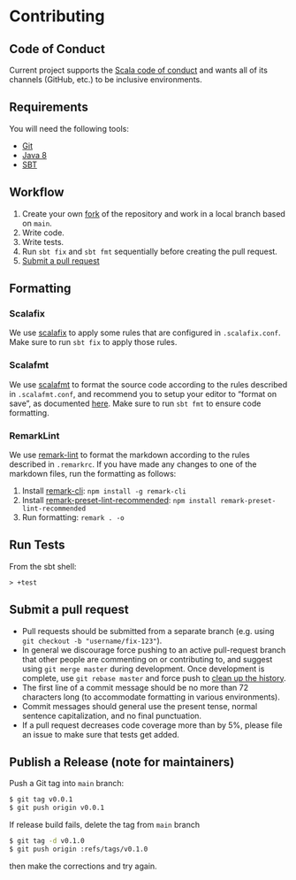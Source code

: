 # Contributing

## Code of Conduct

Current project supports the [Scala code of conduct][code-of-conduct] and
wants all of its channels (GitHub, etc.) to be inclusive environments.

## Requirements

You will need the following tools:

*   [Git][git]
*   [Java 8][java-8]
*   [SBT][sbt]

## Workflow

1.  Create your own [fork][fork-and-pull] of the repository
    and work in a local branch based on `main`.
2.  Write code.
3.  Write tests.
4.  Run `sbt fix` and `sbt fmt` sequentially before creating the pull request.
5.  [Submit a pull request](#submit-a-pull-request)

## Formatting

### Scalafix

We use [scalafix][scalafix] to apply some rules that are configured in `.scalafix.conf`.
Make sure to run `sbt fix` to apply those rules.

### Scalafmt

We use [scalafmt][scalafmt] to format the source code according to the rules
described in `.scalafmt.conf`, and recommend you to setup your editor to “format on save”,
as documented [here][scalafmt-install].
Make sure to run `sbt fmt` to ensure code formatting.

### RemarkLint

We use [remark-lint][remark-lint] to format the markdown according to the rules described in `.remarkrc`.
If you have made any changes to one of the markdown files, run the formatting as follows:

1.  Install [remark-cli][remark-cli]: `npm install -g remark-cli`
2.  Install [remark-preset-lint-recommended][remark-preset-lint-recommended]: `npm install remark-preset-lint-recommended`
3.  Run formatting: `remark . -o`

## Run Tests

From the sbt shell:

    > +test

## Submit a pull request

*   Pull requests should be submitted from a separate branch (e.g. using
    `git checkout -b "username/fix-123"`).
*   In general we discourage force pushing to an active pull-request branch that other people are
    commenting on or contributing to, and suggest using `git merge master` during development. Once
    development is complete, use `git rebase master` and force push to [clean up the history][squash].
*   The first line of a commit message should be no more than 72 characters long (to accommodate
    formatting in various environments).
*   Commit messages should general use the present tense, normal sentence capitalization, and no final
    punctuation.
*   If a pull request decreases code coverage more than by 5%, please file an issue to make sure that
    tests get added.

## Publish a Release (note for maintainers)

Push a Git tag into `main` branch:

```bash
$ git tag v0.0.1
$ git push origin v0.0.1
```

If release build fails, delete the tag from `main` branch

```bash
$ git tag -d v0.1.0
$ git push origin :refs/tags/v0.1.0
```

then make the corrections and try again.

[code-of-conduct]: https://www.scala-lang.org/conduct/

[fork-and-pull]: https://help.github.com/articles/using-pull-requests/

[git]: https://git-scm.com/

[java-8]: https://www.oracle.com/java/technologies/javase/javase-jdk8-downloads.html

[remark-cli]: https://github.com/remarkjs/remark/tree/HEAD/packages/remark-cli

[remark-lint]: https://github.com/remarkjs/remark-lint

[remark-preset-lint-recommended]: https://github.com/remarkjs/remark-lint/tree/main/packages/remark-preset-lint-recommended

[scalafix]: https://scalacenter.github.io/scalafix/

[scalafmt]: https://scalameta.org/scalafmt/

[scalafmt-install]: https://scalameta.org/scalafmt/docs/installation.html

[sbt]: http://www.scala-sbt.org/

[squash]: http://gitready.com/advanced/2009/02/10/squashing-commits-with-rebase.html
